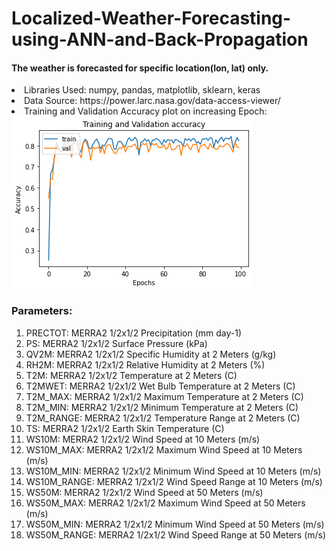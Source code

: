 # Localized-Weather-Forecasting-using-ANN-and-Back-Propagation

#### The weather is forecasted for specific location(lon, lat) only.

<li>Libraries Used: numpy, pandas, matplotlib, sklearn, keras</li>
<li>Data Source: https://power.larc.nasa.gov/data-access-viewer/</li>
<li>Training and Validation Accuracy plot on increasing Epoch:<br><img align="center" alt="visitors" src="https://github.com/OfficialBishal/Localized-Weather-Forecasting-using-ANN-and-Back-Propagation/blob/master/output.png" /></li>

### Parameters:
1. PRECTOT: MERRA2 1/2x1/2 Precipitation (mm day-1)
2. PS: MERRA2 1/2x1/2 Surface Pressure (kPa)
3. QV2M: MERRA2 1/2x1/2 Specific Humidity at 2 Meters (g/kg)
4. RH2M: MERRA2 1/2x1/2 Relative Humidity at 2 Meters (%)
5. T2M: MERRA2 1/2x1/2 Temperature at 2 Meters (C)
6. T2MWET: MERRA2 1/2x1/2 Wet Bulb Temperature at 2 Meters (C)
7. T2M_MAX: MERRA2 1/2x1/2 Maximum Temperature at 2 Meters (C)
8. T2M_MIN: MERRA2 1/2x1/2 Minimum Temperature at 2 Meters (C)
9. T2M_RANGE: MERRA2 1/2x1/2 Temperature Range at 2 Meters (C)
10. TS: MERRA2 1/2x1/2 Earth Skin Temperature (C)
11. WS10M: MERRA2 1/2x1/2 Wind Speed at 10 Meters (m/s)
12. WS10M_MAX: MERRA2 1/2x1/2 Maximum Wind Speed at 10 Meters (m/s)
13. WS10M_MIN: MERRA2 1/2x1/2 Minimum Wind Speed at 10 Meters (m/s)
14. WS10M_RANGE: MERRA2 1/2x1/2 Wind Speed Range at 10 Meters (m/s)
15. WS50M: MERRA2 1/2x1/2 Wind Speed at 50 Meters (m/s)
16. WS50M_MAX: MERRA2 1/2x1/2 Maximum Wind Speed at 50 Meters (m/s)
17. WS50M_MIN: MERRA2 1/2x1/2 Minimum Wind Speed at 50 Meters (m/s)
18. WS50M_RANGE: MERRA2 1/2x1/2 Wind Speed Range at 50 Meters (m/s)
